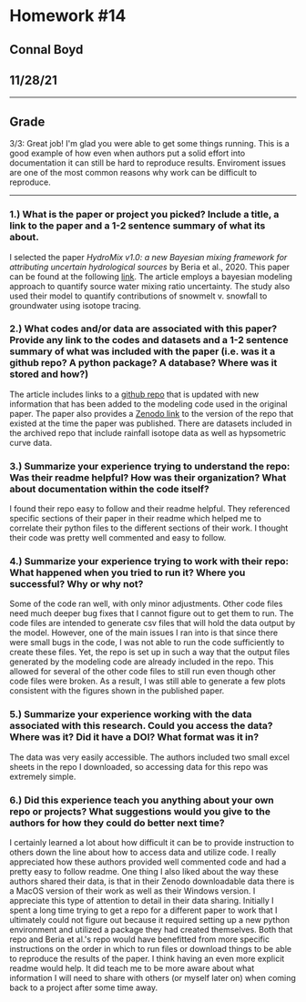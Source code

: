 # Homework #14
## Connal Boyd
## 11/28/21

___
## Grade
3/3: Great job! I'm glad you were able to get some things running. This is a good example of how even when authors put a solid effort into documentation it can still be hard to reproduce results. Enviroment issues are one of the most common reasons why work can be difficult to reproduce. 
___

### 1.) What is the paper or project you picked? Include a title, a link to the paper and a 1-2 sentence summary of what its about.

I selected the paper *HydroMix v1.0: a new Bayesian mixing framework for attributing uncertain hydrological sources* by Beria et al., 2020. This paper can be found at the following [link](https://gmd.copernicus.org/articles/13/2433/2020/). The article employs a bayesian modeling approach to quantify source water mixing ratio uncertainty. The study also used their model to quantify contributions of snowmelt v. snowfall to groundwater using isotope tracing.

### 2.) What codes and/or data are associated with this paper? Provide any link to the codes and datasets and a 1-2 sentence summary of what was included with the paper (i.e. was it a github repo? A python package? A database? Where was it stored and how?)

The article includes links to a [github repo](https://github.com/harshberia93/HydroMix/tree/20191007_GMD) that is updated with new information that has been added to the modeling code used in the original paper. The paper also provides a [Zenodo link](https://zenodo.org/record/3475429#.YaP0NdDMJEY) to the version of the repo that existed at the time the paper was published. There are datasets included in the archived repo that include rainfall isotope data as well as hypsometric curve data.

### 3.) Summarize your experience trying to understand the repo: Was their readme helpful? How was their organization? What about documentation within the code itself?

I found their repo easy to follow and their readme helpful. They referenced specific sections of their paper in their readme which helped me to correlate their python files to the different sections of their work. I thought their code was pretty well commented and easy to follow.

### 4.) Summarize your experience trying to work with their repo: What happened when you tried to run it? Where you successful? Why or why not?

Some of the code ran well, with only minor adjustments. Other code files need much deeper bug fixes that I cannot figure out to get them to run. The code files are intended to generate csv files that will hold the data output by the model. However, one of the main issues I ran into is that since there were small bugs in the code, I was not able to run the code sufficiently to create these files. Yet, the repo is set up in such a way that the output files generated by the modeling code are already included in the repo. This allowed for several of the other code files to still run even though other code files were broken. As a result, I was still able to generate a few plots consistent with the figures shown in the published paper.

### 5.) Summarize your experience working with the data associated with this research. Could you access the data? Where was it? Did it have a DOI? What format was it in?

The data was very easily accessible. The authors included two small excel sheets in the repo I downloaded, so accessing data for this repo was extremely simple.

### 6.) Did this experience teach you anything about your own repo or projects? What suggestions would you give to the authors for how they could do better next time?

I certainly learned a lot about how difficult it can be to provide instruction to others down the line about how to access data and utilize code. I really appreciated how these authors provided well commented code and had a pretty easy to follow readme. One thing I also liked about the way these authors shared their data, is that in their Zenodo downloadable data there is a MacOS version of their work as well as their Windows version. I appreciate this type of attention to detail in their data sharing. Initially I spent a long time trying to get a repo for a different paper to work that I ultimately could not figure out because it required setting up a new python environment and utilized a package they had created themselves. Both that repo and Beria et al.'s repo would have benefitted from more specific instructions on the order in which to run files or download things to be able to reproduce the results of the paper. I think having an even more explicit readme would help. It did teach me to be more aware about what information I will need to share with others (or myself later on) when coming back to a project after some time away. 
